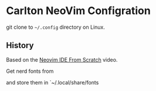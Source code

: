 # Carlton NeoVim Configration

git clone to `~/.config` directory on Linux.

## History

Based on the 
[Neovim IDE From Scratch](https://youtu.be/ctH-a-1eUME)
video.

Get nerd fonts from

and store them in
`~/.local/share/fonts
